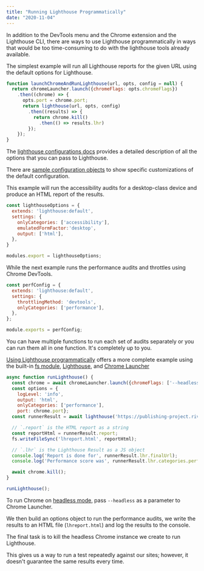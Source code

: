 ```yaml
---
title: "Running Lighthouse Programmatically"
date: "2020-11-04"
---
```


In addition to the DevTools menu and the Chrome extension and the Lighthouse CLI, there are ways to use Lighthouse programmatically in ways that would be too time-consuming to do with the lighthouse tools already available.

The simplest example will run all Lighthouse reports for the given URL using the default options for Lighthouse.

```js
function launchChromeAndRunLighthouse(url, opts, config = null) {
  return chromeLauncher.launch({chromeFlags: opts.chromeFlags})
    .then((chrome) => {
      opts.port = chrome.port;
      return lighthouse(url, opts, config)
        .then((results) => {
          return chrome.kill()
            .then(() => results.lhr)
        });
    });
}
```

The [lighthouse configurations docs](https://github.com/GoogleChrome/lighthouse/blob/master/docs/configuration.md) provides a detailed description of all the options that you can pass to Lighthouse.

There are [sample configuration objects](https://github.com/GoogleChrome/lighthouse/tree/master/lighthouse-core/config) to show specific customizations of the default configuration.

This example will run the accessibility audits for a desktop-class device and produce an HTML report of the results.

```js
const lighthouseOptions = {
  extends: 'lighthouse:default',
  settings: {
    onlyCategories: ['accessibility'],
    emulatedFormFactor:'desktop',
    output: ['html'],
  },
}

modules.export = lighthouseOptions;
```

While the next example runs the performance audits and throttles using Chrome DevTools.

```js
const perfConfig = {
  extends: 'lighthouse:default',
  settings: {
    throttlingMethod: 'devtools',
    onlyCategories: ['performance'],
  },
};

module.exports = perfConfig;
```

You can have multiple functions to run each set of audits separately or you can run them all in one function. It's completely up to you.

[Using Lighthouse programmatically](https://github.com/GoogleChrome/lighthouse/blob/master/docs/readme.md#using-programmatically) offers a more complete example using the built-in [fs module](https://nodejs.org/api/fs.html), [Lighthouse](https://www.npmjs.com/package/lighthouse), and [Chrome Launcher](https://www.npmjs.com/package/chrome-launcher)

```js
async function runLighthouse() {
  const chrome = await chromeLauncher.launch({chromeFlags: ['--headless']});
  const options = {
    logLevel: 'info',
    output: 'html',
    onlyCategories: ['performance'],
    port: chrome.port};
  const runnerResult = await lighthouse('https://publishing-project.rivendellweb.net', options);

  // `.report` is the HTML report as a string
  const reportHtml = runnerResult.report;
  fs.writeFileSync('lhreport.html', reportHtml);

  // `.lhr` is the Lighthouse Result as a JS object
  console.log('Report is done for', runnerResult.lhr.finalUrl);
  console.log('Performance score was', runnerResult.lhr.categories.performance.score * 100);

  await chrome.kill();
}

runLighthouse();
```

To run Chrome on [headless mode](https://developers.google.com/web/updates/2017/04/headless-chrome), pass `--headless` as a parameter to Chrome Launcher.

We then build an options object to run the performance audits, we write the results to an HTML file (`lhreport.html`) and log the results to the console.

The final task is to kill the headless Chrome instance we create to run Lighthouse.

This gives us a way to run a test repeatedly against our sites; however, it doesn't guarantee the same results every time.
